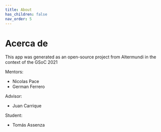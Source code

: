 ```yaml
---
title: About
has_children: false
nav_order: 5
---
```


# Acerca de

This app was generated as an open-source project from Altermundi in the context of the GSoC 2021

Mentors:
* Nicolas Pace
* German Ferrero

Advisor:
* Juan Carrique

Student:
* Tomás Assenza
